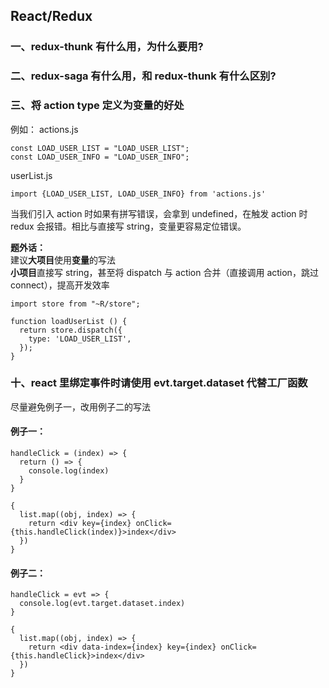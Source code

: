 ## React/Redux

### 一、redux-thunk 有什么用，为什么要用?

### 二、redux-saga 有什么用，和 redux-thunk 有什么区别?

### 三、将 action type 定义为变量的好处

例如：
actions.js

    const LOAD_USER_LIST = "LOAD_USER_LIST";
    const LOAD_USER_INFO = "LOAD_USER_INFO";

userList.js

    import {LOAD_USER_LIST, LOAD_USER_INFO} from 'actions.js'

当我们引入 action 时如果有拼写错误，会拿到 undefined，在触发 action 时 redux 会报错。相比与直接写 string，变量更容易定位错误。

**题外话：**  
建议**大项目**使用**变量**的写法  
**小项目**直接写 string，甚至将 dispatch 与 action 合并（直接调用 action，跳过 connect），提高开发效率

    import store from "~R/store";

    function loadUserList () {
      return store.dispatch({
        type: 'LOAD_USER_LIST',
      });
    }

### 十、react 里绑定事件时请使用 evt.target.dataset 代替工厂函数

尽量避免例子一，改用例子二的写法

#### 例子一：

    handleClick = (index) => {
      return () => {
        console.log(index)
      }
    }

    {
      list.map((obj, index) => {
        return <div key={index} onClick={this.handleClick(index)}>index</div>
      })
    }

#### 例子二：

    handleClick = evt => {
      console.log(evt.target.dataset.index)
    }

    {
      list.map((obj, index) => {
        return <div data-index={index} key={index} onClick={this.handleClick}>index</div>
      })
    }
